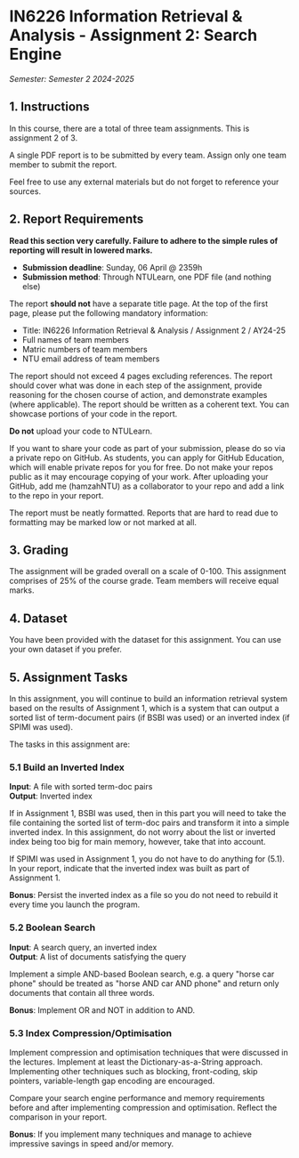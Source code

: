 # IN6226 Information Retrieval & Analysis - Assignment 2: Search Engine
*Semester: Semester 2 2024-2025*

## 1. Instructions

In this course, there are a total of three team assignments. This is assignment 2 of 3.

A single PDF report is to be submitted by every team. Assign only one team member to submit the report.

Feel free to use any external materials but do not forget to reference your sources.

## 2. Report Requirements

**Read this section very carefully. Failure to adhere to the simple rules of reporting will result in lowered marks.**

- **Submission deadline**: Sunday, 06 April @ 2359h
- **Submission method**: Through NTULearn, one PDF file (and nothing else)

The report **should not** have a separate title page. At the top of the first page, please put the following mandatory information:

- Title: IN6226 Information Retrieval & Analysis / Assignment 2 / AY24-25
- Full names of team members
- Matric numbers of team members
- NTU email address of team members

The report should not exceed 4 pages excluding references. The report should cover what was done in each step of the assignment, provide reasoning for the chosen course of action, and demonstrate examples (where applicable). The report should be written as a coherent text. You can showcase portions of your code in the report.

**Do not** upload your code to NTULearn.

If you want to share your code as part of your submission, please do so via a private repo on GitHub. As students, you can apply for GitHub Education, which will enable private repos for you for free. Do not make your repos public as it may encourage copying of your work. After uploading your GitHub, add me (hamzahNTU) as a collaborator to your repo and add a link to the repo in your report.

The report must be neatly formatted. Reports that are hard to read due to formatting may be marked low or not marked at all.

## 3. Grading

The assignment will be graded overall on a scale of 0-100. This assignment comprises of 25% of the course grade. Team members will receive equal marks.

## 4. Dataset

You have been provided with the dataset for this assignment. You can use your own dataset if you prefer.

## 5. Assignment Tasks

In this assignment, you will continue to build an information retrieval system based on the results of Assignment 1, which is a system that can output a sorted list of term-document pairs (if BSBI was used) or an inverted index (if SPIMI was used).

The tasks in this assignment are:

### 5.1 Build an Inverted Index

**Input**: A file with sorted term-doc pairs  
**Output**: Inverted index

If in Assignment 1, BSBI was used, then in this part you will need to take the file containing the sorted list of term-doc pairs and transform it into a simple inverted index. In this assignment, do not worry about the list or inverted index being too big for main memory, however, take that into account.

If SPIMI was used in Assignment 1, you do not have to do anything for (5.1). In your report, indicate that the inverted index was built as part of Assignment 1.

**Bonus**: Persist the inverted index as a file so you do not need to rebuild it every time you launch the program.

### 5.2 Boolean Search

**Input**: A search query, an inverted index  
**Output**: A list of documents satisfying the query

Implement a simple AND-based Boolean search, e.g. a query "horse car phone" should be treated as "horse AND car AND phone" and return only documents that contain all three words.

**Bonus**: Implement OR and NOT in addition to AND.

### 5.3 Index Compression/Optimisation

Implement compression and optimisation techniques that were discussed in the lectures. Implement at least the Dictionary-as-a-String approach. Implementing other techniques such as blocking, front-coding, skip pointers, variable-length gap encoding are encouraged.

Compare your search engine performance and memory requirements before and after implementing compression and optimisation. Reflect the comparison in your report.

**Bonus**: If you implement many techniques and manage to achieve impressive savings in speed and/or memory.